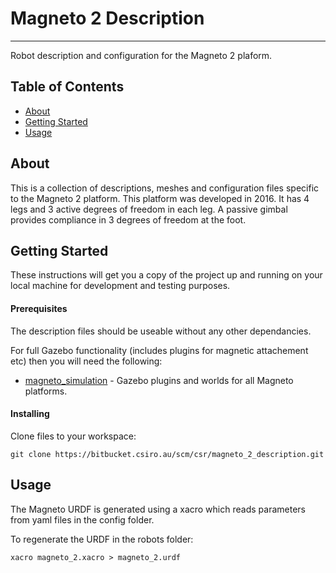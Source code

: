 # Magneto 2 Description

---

Robot description and configuration for the Magneto 2 plaform.

## Table of Contents

- [About](#about)
- [Getting Started](#getting_started)
- [Usage](#usage)

## About <a name = "about"></a>

This is a collection of descriptions, meshes and configuration files specific to the Magneto 2 platform. This platform was developed in 2016. It has 4 legs and 3 active degrees of freedom in each leg. A passive gimbal provides compliance in 3 degrees of freedom at the foot.

## Getting Started <a name = "getting_started"></a>

These instructions will get you a copy of the project up and running on your local machine for development and testing purposes.

#### Prerequisites

The description files should be useable without any other dependancies.

For full Gazebo functionality (includes plugins for magnetic attachement etc) then you will need the following:

- [magneto_simulation](https://bitbucket.csiro.au/projects/CSR/repos/magneto_simulation/) - Gazebo plugins and worlds for all Magneto platforms.

#### Installing

Clone files to your workspace:

```
git clone https://bitbucket.csiro.au/scm/csr/magneto_2_description.git
```


## Usage <a name="usage"></a>

The Magneto URDF is generated using a xacro which reads parameters from yaml files in the config folder.

To regenerate the URDF in the robots folder:
```
xacro magneto_2.xacro > magneto_2.urdf
```